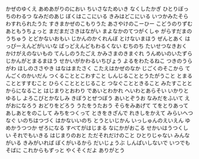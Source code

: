 かぜのゆくえ
あめあがりのにおい
ちいさなためいき
なくしたかぎ
ひとりぼっちのわるつ
なみだのあじ
ぼくはここにいる
きみはどこにいる
いつかみたそら
わすれられたうた
すきまかぜのこもりうた
あさやけのこーひー
こどうのりずむ
あともうちょっと
まだまださきはながい
まよなかのてつがくしゃ
がらすだまのうちゅう
とどかないおもい
じかんのかくれんぼ
とけないまほう
ぜんとあく
はっぴーえんどがいいな
ばっどえんどもわるくない
むちのち
たいせつなきおく
かけがえのないもの
てんしのうたごえ
かみさまのきまぐれ
うんめいのいたずら
じかんがとまるまほう
せかいがかわるいちびょう
よるをわたるねこ
つきのうらがわ
ほしのささやき
はなはまたさく
こたえはかぜのなか
じごくのそこから
てんごくのかいだん
つくることとこわすこと
しんじることとうたがうこと
とまることとすすむこと
ひらくことととじること
つなぐことときること
みたすこととからになること
はじまりとおわり
であいとわかれ
へいわとあらそい
いかりとゆるし
よろこびとかなしみ
きぼうとぜつぼう
あいとぞうお
なみだをふいて
えがおになろう
おどりをどろう
うたをうたおう
そらをみあげて
てをとりあって
あしあとをのこして
みちをつくって
ときをきざんで
れきしをかえて
みらいへつなぐ
いのちはつづく
はかないいのち
とうといじかん
いっしゅんのえいえん
ゆめかうつつか
ぜろになる
すべてがはじまる
なにかがおこる
せかいはうつくしい
それでもいきる
はじまりのおと
ただそれだけのこと
ひとりじゃない
みんながいる
きみがいれば
ぼくがいるから
だいじょうぶ
しんぱいしないで
いつでもそばに
これからもずっと
やくそくだよ
ありがとう